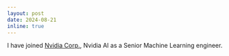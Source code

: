 ```yaml
---
layout: post
date: 2024-08-21
inline: true
---
```


I have joined [Nvidia Corp.](https://www.nvidia.com/en-us/), Nvidia AI as a Senior Machine Learning engineer.